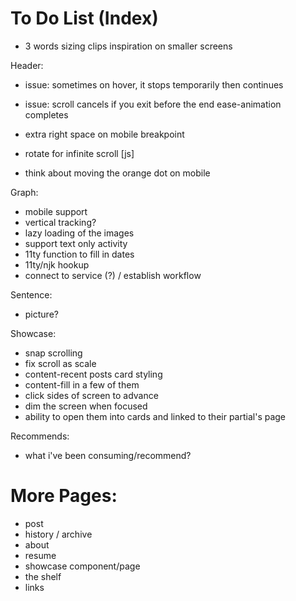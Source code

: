 # To Do List (Index)

- 3 words sizing clips inspiration on smaller screens

Header:
- issue: sometimes on hover, it stops temporarily then continues
- issue: scroll cancels if you exit before the end ease-animation completes
- extra right space on mobile breakpoint
- rotate for infinite scroll [js]

- think about moving the orange dot on mobile

Graph:
- mobile support
- vertical tracking?
- lazy loading of the images
- support text only activity
- 11ty function to fill in dates
- 11ty/njk hookup
- connect to service (?) / establish workflow

Sentence:
- picture?

Showcase:
- snap scrolling
- fix scroll as scale
- content-recent posts card styling
- content-fill in a few of them
- click sides of screen to advance
- dim the screen when focused
- ability to open them into cards and linked to their partial's page

Recommends:
- what i've been consuming/recommend?

# More Pages:
- post
- history / archive
- about
- resume
- showcase component/page
- the shelf
- links